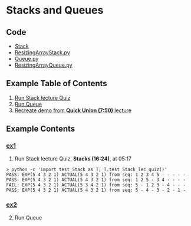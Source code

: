 # Stacks and Queues

## Code
  * [Stack](../Stack.py)
  * [ResizingArrayStack.py](../ResizingArrayStack.py)
  * [Queue.py](../Queue.py)
  * [ResizingArrayQueue.py](../ResizingArrayQueue.py)

## Example Table of Contents
  1. [Run Stack lecture Quiz](#ex1)
  2. [Run Queue](#ex2)
  3. [Recreate demo from **Quick Union (7:50)** lecture](#ex2)

## Example Contents
### [ex1](#example-contents)
1. Run Stack lecture Quiz, **Stacks (16:24)**, at 05:17 
```
> python -c 'import test_Stack as T; T.test_Stack_lec_quiz()'
PASS: EXP(5 4 3 2 1) ACTUAL(5 4 3 2 1) from seq: 1 2 3 4 5 - - - - -
PASS: EXP(5 4 3 2 1) ACTUAL(5 4 3 2 1) from seq: 1 2 5 - 3 4 - - - -
FAIL: EXP(5 4 3 2 1) ACTUAL(5 3 4 2 1) from seq: 5 - 1 2 3 - 4 - - -
PASS: EXP(5 4 3 2 1) ACTUAL(5 4 3 2 1) from seq: 5 - 4 - 3 - 2 - 1 -

```    


### [ex2](#example-contents)
2. Run Queue


